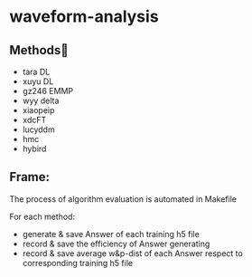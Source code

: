 # waveform-analysis

## Methods:pill:

+ tara DL
+ xuyu DL
+ gz246 EMMP
+ wyy delta
+ xiaopeip
+ xdcFT
+ lucyddm
+ hmc
+ hybird

## Frame:
The process of algorithm evaluation is automated in Makefile

For each method:
+ generate & save Answer of each training h5 file
+ record & save the efficiency of Answer generating
+ record & save average w&p-dist of each Answer respect to corresponding training h5 file